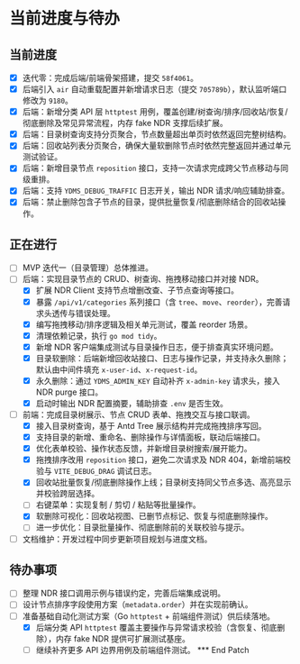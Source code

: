 # 当前进度与待办

## 当前进度
- [x] 迭代零：完成后端/前端骨架搭建，提交 `58f4061`。
- [x] 后端引入 `air` 自动重载配置并新增请求日志（提交 `705789b`），默认监听端口修改为 `9180`。
- [x] 后端：新增分类 API 层 `httptest` 用例，覆盖创建/树查询/排序/回收站/恢复/彻底删除及常见异常流程，内存 fake NDR 支撑后续扩展。
- [x] 后端：目录树查询支持分页聚合，节点数量超出单页时依然返回完整树结构。
- [x] 后端：回收站列表分页聚合，确保大量软删除节点时依然完整返回并通过单元测试验证。
- [x] 后端：新增目录节点 `reposition` 接口，支持一次请求完成跨父节点移动与同级重排。
- [x] 后端：支持 `YDMS_DEBUG_TRAFFIC` 日志开关，输出 NDR 请求/响应辅助排查。
- [x] 后端：禁止删除包含子节点的目录，提供批量恢复/彻底删除结合的回收站操作。

## 正在进行
- [ ] MVP 迭代一（目录管理）总体推进。
- [ ] 后端：实现目录节点的 CRUD、树查询、拖拽移动接口并对接 NDR。
  - [x] 扩展 NDR Client 支持节点增删改查、子节点查询等接口。
  - [x] 暴露 `/api/v1/categories` 系列接口（含 `tree`、`move`、`reorder`），完善请求头透传与错误处理。
  - [x] 编写拖拽移动/排序逻辑及相关单元测试，覆盖 reorder 场景。
  - [x] 清理依赖记录，执行 `go mod tidy`。
  - [x] 新增 NDR 客户端集成测试与目录操作日志，便于排查真实环境问题。
  - [x] 目录软删除：后端新增回收站接口、日志与操作记录，并支持永久删除；默认由中间件填充 `x-user-id`、`x-request-id`。
  - [x] 永久删除：通过 `YDMS_ADMIN_KEY` 自动补齐 `x-admin-key` 请求头，接入 NDR purge 接口。
  - [x] 启动时输出 NDR 配置摘要，辅助排查 `.env` 是否生效。
- [ ] 前端：完成目录树展示、节点 CRUD 表单、拖拽交互与接口联调。
  - [x] 接入目录树查询，基于 Antd Tree 展示结构并完成拖拽排序写回。
  - [x] 支持目录的新增、重命名、删除操作与详情面板，联动后端接口。
  - [x] 优化表单校验、操作状态反馈，并新增目录树搜索/展开能力。
  - [x] 拖拽排序改用 `reposition` 接口，避免二次请求及 NDR 404，新增前端校验与 `VITE_DEBUG_DRAG` 调试日志。
  - [x] 回收站批量恢复/彻底删除操作上线；目录树支持同父节点多选、高亮显示并校验跨层选择。
  - [ ] 右键菜单：实现复制 / 剪切 / 粘贴等批量操作。
  - [x] 软删除可视化：回收站视图、已删节点标记、恢复与彻底删除操作。
  - [ ] 进一步优化：目录批量操作、彻底删除前的关联校验与提示。
- [ ] 文档维护：开发过程中同步更新项目规划与进度文档。

## 待办事项
- [ ] 整理 NDR 接口调用示例与错误约定，完善后端集成说明。
- [ ] 设计节点排序字段使用方案（`metadata.order`）并在实现前确认。
- [ ] 准备基础自动化测试方案（Go `httptest` + 前端组件测试）供后续落地。
  - [x] 后端分类 API `httptest` 覆盖主要操作与异常请求校验（含恢复、彻底删除），内存 fake NDR 提供可扩展测试基座。
  - [ ] 继续补齐更多 API 边界用例及前端组件测试。
*** End Patch
